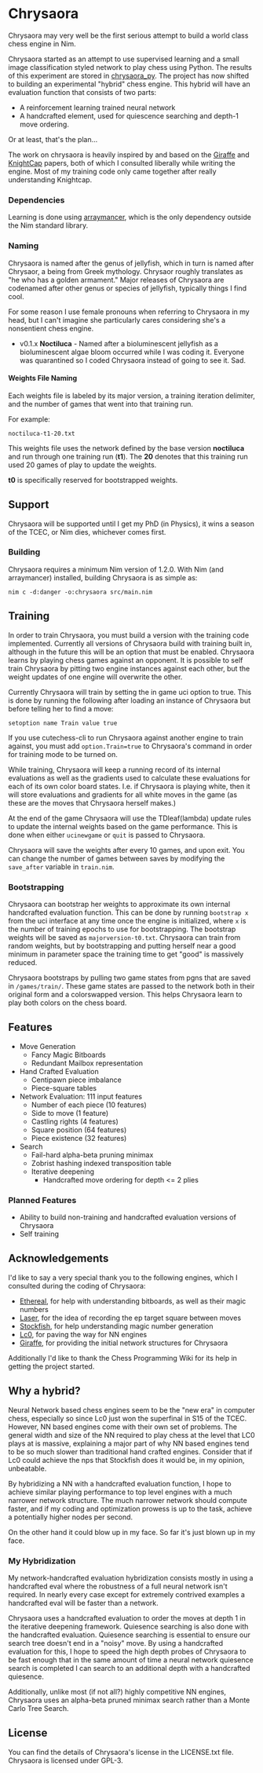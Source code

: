 # Chrysaora
Chrysaora may very well be the first serious attempt to build a world class chess engine in Nim.

Chrysaora started as an attempt to use supervised learning and a small image classification styled network to play chess using Python. The results of this experiment are stored in [chrysaora_py](https://github.com/dylanagreen/chrysaora_py). The project has now shifted to building an experimental "hybrid" chess engine. This hybrid will have an evaluation function that consists of two parts:

- A reinforcement learning trained neural network
- A handcrafted element, used for quiescence searching and depth-1 move ordering.

Or at least, that's the plan...

The work on chrysaora is heavily inspired by and based on the [Giraffe](https://arxiv.org/pdf/1509.01549.pdf) and [KnightCap](https://arxiv.org/pdf/cs/9901001.pdf) papers, both of which I consulted liberally while writing the engine. Most of my training code only came together after really understanding Knightcap.

### Dependencies
Learning is done using [arraymancer](https://github.com/mratsim/Arraymancer), which is the only dependency outside the Nim standard library.

### Naming
Chrysaora is named after the genus of jellyfish, which in turn is named after Chrysaor, a being from Greek mythology. Chrysaor roughly translates as "he who has a golden armament." Major releases of Chrysaora are codenamed after other genus or species of jellyfish, typically things I find cool.

For some reason I use female pronouns when referring to Chrysaora in my head, but I can't imagine she particularly cares considering she's a nonsentient chess engine.

- v0.1.x **Noctiluca** - Named after a bioluminescent jellyfish as a bioluminescent algae bloom occurred while I was coding it. Everyone was quarantined so I coded Chrysaora instead of going to see it. Sad.

#### Weights File Naming
Each weights file is labeled by its major version, a training iteration delimiter, and the number of games that went into that training run.

For example:

```
noctiluca-t1-20.txt
```

This weights file uses the network defined by the base version **noctiluca** and run through one training run (**t1**). The **20** denotes that this training run used 20 games of play to update the weights.

**t0** is specifically reserved for bootstrapped weights.

## Support
Chrysaora will be supported until I get my PhD (in Physics), it wins a season of the TCEC, or Nim dies, whichever comes first.

### Building
Chrysaora requires a minimum Nim version of 1.2.0. With Nim (and arraymancer) installed, building Chrysaora is as simple as:

```
nim c -d:danger -o:chrysaora src/main.nim
```

## Training
In order to train Chrysaora, you must build a version with the training code implemented. Currently all versions of Chrysaora build with training built in, although in the future this will be an option that must be enabled. Chrysaora learns by playing chess games against an opponent. It is possible to self train Chrysaora by pitting two engine instances against each other, but the weight updates of one engine will overwrite the other.

Currently Chrysaora will train by setting the in game uci option to true. This is done by running the following after loading an instance of Chrysaora but before telling her to find a move:
```
setoption name Train value true
```

If you use cutechess-cli to run Chrysaora against another engine to train against, you must add `option.Train=true` to Chrysaora's command in order for training mode to be turned on.

While training, Chrysaora will keep a running record of its internal evaluations as well as the gradients used to calculate these evaluations for each of its own color board states. I.e. if Chrysaora is playing white, then it will store evaluations and gradients for all white moves in the game (as these are the moves that Chrysaora herself makes.)

At the end of the game Chrysaora will use the TDleaf(lambda) update rules to update the internal weights based on the game performance. This is done when either `ucinewgame` or `quit` is passed to Chrysaora.

Chrysaora will save the weights after every 10 games, and upon exit. You can change the number of games between saves by modifying the `save_after` variable in `train.nim`.

### Bootstrapping

Chrysaora can bootstrap her weights to approximate its own internal handcrafted evaluation function. This can be done by running `bootstrap x` from the uci interface at any time once the engine is initialized, where `x` is the number of training epochs to use for bootstrapping. The bootstrap weights will be saved as `majorversion-t0.txt`. Chrysaora can train from random weights, but by bootstrapping and putting herself near a good minimum in parameter space the training time to get "good" is massively reduced.

Chrysaora bootstraps by pulling two game states from pgns that are saved in `/games/train/`. These game states are passed to the network both in their original form and a colorswapped version. This helps Chrysaora learn to play both colors on the chess board.


## Features
- Move Generation
  - Fancy Magic Bitboards
  - Redundant Mailbox representation
- Hand Crafted Evaluation
  - Centipawn piece imbalance
  - Piece-square tables
- Network Evaluation: 111 input features
  - Number of each piece (10 features)
  - Side to move (1 feature)
  - Castling rights (4 features)
  - Square position (64 features)
  - Piece existence (32 features)
- Search
  - Fail-hard alpha-beta pruning minimax
  - Zobrist hashing indexed transposition table
  - Iterative deepening
    - Handcrafted move ordering for depth <= 2 plies

### Planned Features
- Ability to build non-training and handcrafted evaluation versions of Chrysaora
- Self training

## Acknowledgements
I'd like to say a very special thank you to the following engines, which I consulted during the coding of Chrysaora:
- [Ethereal](https://github.com/AndyGrant/Ethereal), for help with understanding bitboards, as well as their magic numbers
- [Laser](https://github.com/jeffreyan11/laser-chess-engine), for the idea of recording the ep target square between moves
- [Stockfish](https://github.com/official-stockfish/Stockfish), for help understanding magic number generation
- [Lc0](https://github.com/LeelaChessZero/lc0), for paving the way for NN engines
- [Giraffe](https://github.com/ianfab/Giraffe), for providing the initial network structures for Chrysaora

Additionally I'd like to thank the Chess Programming Wiki for its help in getting the project started.

## Why a hybrid?

Neural Network based chess engines seem to be the "new era" in computer chess, especially so since Lc0 just
won the superfinal in S15 of the TCEC. However, NN based engines come with their own set of problems. The general width
and size of the NN required to play chess at the level that LC0 plays at is massive, explaining a major part of why NN
based engines tend to be so much slower than traditional hand crafted engines. Consider that if Lc0 could achieve the nps
that Stockfish does it would be, in my opinion, unbeatable.

By hybridizing a NN with a handcrafted evaluation function, I hope to achieve similar playing performance to top level engines with a much narrower network structure. The much narrower network should compute faster, and if my coding and optimization prowess is up to the task, achieve a potentially higher nodes per second.

On the other hand it could blow up in my face. So far it's just blown up in my face.

### My Hybridization
My network-handcrafted evaluation hybridization consists mostly in using a handcrafted eval where the robustness of a
full neural network isn't required. In nearly every case except for extremely contrived examples a handcrafted eval will
be faster than a network.

Chrysaora uses a handcrafted evaluation to order the moves at depth 1 in the iterative deepening framework. Quiesence
searching is also done with the handcrafted evaluation. Quiesence searching is essential to ensure our search tree
doesn't end in a "noisy" move. By using a handcrafted evaluation for this, I hope to speed the high depth probes of
Chrysaora to be fast enough that in the same amount of time a neural network quiesence search is completed I can search
to an additional depth with a handcrafted quiesence.

Additionally, unlike most (if not all?) highly competitive NN engines, Chrysaora uses an alpha-beta pruned minimax
search rather than a Monte Carlo Tree Search.

## License
You can find the details of Chrysaora's license in the LICENSE.txt file. Chrysaora is licensed under GPL-3.

